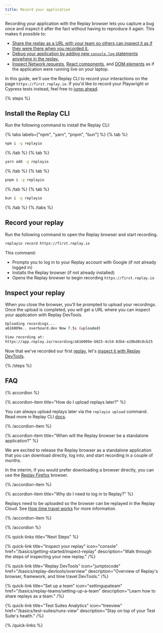 ```yaml
---
title: Record your application
---
```


Recording your application with the Replay browser lets you capture a bug once and inspect it after the fact without having to reproduce it again. This makes it possible to:

- [Share the replay as a URL with your team so others can inspect it as if they were there when you recorded it.](/basics/replay-devtools/time-travel-devtools/collaborative-devtools)
- [Debug your application by adding new `console.log` statements anywhere in the replay.](/basics/replay-devtools/time-travel-devtools/live-console-logs)
- [Inspect Network requests](/basics/replay-devtools/browser-devtools/network-monitor), [React components](/basics/replay-devtools/framework-devtools/react-panel), and [DOM elements](/basics/replay-devtools/browser-devtools/elements-panel) as if the application were running live on your laptop.

In this guide, we'll use the Replay CLI to record your interactions on the page `https://first.replay.io`. If you'd like to record your Playwright or Cypress tests instead, feel free to [jump ahead](/reference/test-runners/overview).

{% steps %}

## Install the Replay CLI

Run the following command to install the Replay CLI:

{% tabs labels=["npm", "yarn", "pnpm", "bun"] %}
{% tab %}

```sh
npm i -g replayio
```

{% /tab %}
{% tab %}

```sh
yarn add -g replayio
```

{% /tab %}
{% tab %}

```sh
pnpm i -g replayio
```

{% /tab %}
{% tab %}

```sh
bun i -g replayio
```

{% /tab %}
{% /tabs %}

## Record your replay

Run the following command to open the Replay browser and start recording.

```sh
replayio record https://first.replay.io
```

This command:

- Prompts you to log in to your Replay account with Google (if not already logged in)
- Installs the Replay browser (if not already installed)
- Opens the Replay browser to begin recording `https://first.replay.io`

## Inspect your replay

When you close the browser, you'll be prompted to upload your recordings. Once the upload is completed, you will get a URL where you can inspect your application with Replay DevTools.

```sh
Uploading recordings...
a616009e.. overboard.dev Now 7.5s (uploaded)

View recording at:
https://app.replay.io/recording/a616009e-b825-4c54-83b4-e20bd8c0cb25
```

Now that we've recorded our first [replay](https://app.replay.io/recording/a616009e-b825-4c54-83b4-e20bd8c0cb25), let's [inspect it with Replay DevTools](/basics/getting-started/inspect-replay).

{% /steps %}

## FAQ

{% accordion %}

{% accordion-item title="How do I upload replays later?" %}

You can always upload replays later via the `replayio upload` command. Read more in Replay CLI [docs](/reference/replay-cli/commands).

{% /accordion-item %}

{% accordion-item title="When will the Replay browser be a standalone application?" %}

We are excited to release the Replay browser as a standalone application that you can download directly, log into, and start recording in a couple of months.

In the interim, if you would prefer downloading a browser directly, you can use the [Replay Firefox](/reference/replay-runtimes/replay-firefox) browser.

{% /accordion-item %}

{% accordion-item title="Why do I need to log in to Replay?" %}

Replays need to be uploaded so the browser can be replayed in the Replay Cloud. See [How time travel works](/basics/time-travel/how-does-time-travel-work) for more information.

{% /accordion-item %}

{% /accordion %}

{% quick-links title="Next Steps"  %}

{% quick-link
  title="Inspect your replay"
  icon="console"
  href="/basics/getting-started/inspect-replay"
  description="Walk through the steps of inspecting your new replay."
/%}

{% quick-link
  title="Replay DevTools"
  icon="jumptocode"
  href="/basics/replay-devtools/overview"
  description="Overview of Replay's browser, framework, and time travel DevTools."
/%}

{% quick-link
  title="Set up a team"
  icon="settingupateam"
  href="/basics/replay-teams/setting-up-a-team"
  description="Learn how to share replays as a team."
/%}

{% quick-link
  title="Test Suites Analytics"
  icon="treeview"
  href="/basics/test-suites/runs-view"
  description="Stay on top of your Test Suite's health."
/%}

{% /quick-links %}
